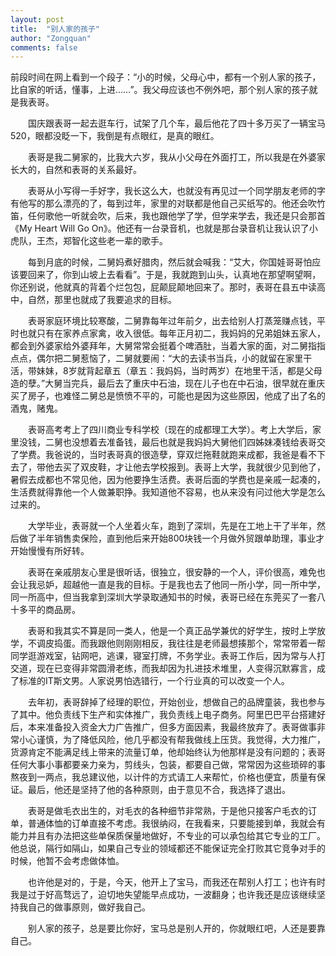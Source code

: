 ```yaml
---
layout: post
title:  "别人家的孩子"
author: "Zongquan"
comments: false
---
```



前段时间在网上看到一个段子：“小的时候，父母心中，都有一个别人家的孩子，比自家的听话，懂事，上进……”。我父母应该也不例外吧，那个别人家的孩子就是我表哥。

　　国庆跟表哥一起去逛车行，试架了几个车，最后他花了四十多万买了一辆宝马520，眼都没眨一下，我倒是有点眼红，是真的眼红。

　　表哥是我二舅家的，比我大六岁，我从小父母在外面打工，所以我是在外婆家长大的，自然和表哥的关系最好。

　　表哥从小写得一手好字，我长这么大，也就没有再见过一个同学朋友老师的字有他写的那么漂亮的了，每到过年，家里的对联都是他自己买纸写的。他还会吹竹笛，任何歌他一听就会吹，后来，我也跟他学了学，但学来学去，我还是只会那首《My Heart Will Go On》。他还有一台录音机，也就是那台录音机让我认识了小虎队，王杰，郑智化这些老一辈的歌手。

　　每到月底的时候，二舅妈煮好腊肉，然后就会喊我：“艾大，你国娃哥哥怕应该要回来了，你到山坡上去看看”。于是，我就跑到山头，认真地在那望啊望啊，你还别说，他就真的背着个烂包包，屁颠屁颠地回来了。那时，表哥在县五中读高中，自然，那里也就成了我要追求的目标。

　　表哥家庭环境比较寒酸，二舅靠每年过年前夕，出去给别人打蒸笼赚点钱，平时也就只有在家养点家禽，收入很低。每年正月初二，我妈妈的兄弟姐妹五家人，都会到外婆家给外婆拜年，大舅常常会挺着个啤酒肚，当着大家的面，对二舅指指点点，偶尔把二舅惹恼了，二舅就要闹：“大的去读书当兵，小的就留在家里干活，带妹妹，8岁就背起章五（章五：我妈妈，当时两岁）在地里干活，都是父母造的孽。”大舅当完兵，最后去了重庆中石油，现在儿子也在中石油，很早就在重庆买了房子，也难怪二舅总是愤愤不平的，可能也是因为这些原因，他成了出了名的酒鬼，赌鬼。

　　表哥高考考上了四川商业专科学校（现在的成都理工大学）。考上大学后，家里没钱，二舅也没想着去准备钱，最后也就是我妈妈大舅他们四姊妹凑钱给表哥交了学费。我爸说的，当时表哥真的很造孽，穿双烂拖鞋就跑来成都，我爸是看不下去了，带他去买了双皮鞋，才让他去学校报到。表哥上大学，我就很少见到他了，暑假去成都也不常见他，因为他要挣生活费。表哥后面的学费也是亲戚一起凑的，生活费就得靠他一个人做兼职挣。我知道他不容易，也从来没有问过他大学是怎么过来的。

　　大学毕业，表哥就一个人坐着火车，跑到了深圳，先是在工地上干了半年，然后做了半年销售卖保险，直到他后来开始800块钱一个月做外贸跟单助理，事业才开始慢慢有所好转。

　　表哥在亲戚朋友心里是很听话，很独立，很安静的一个人，评价很高，难免也会让我忌妒，超越他一直是我的目标。于是我也去了他同一所小学，同一所中学，同一所高中，但当我拿到深圳大学录取通知书的时候，表哥已经在东莞买了一套八十多平的商品房。

　　表哥和我其实不算是同一类人，他是一个真正品学兼优的好学生，按时上学放学，不调皮捣蛋。而我跟他则刚刚相反，我往往是老师最想揍那个，常常带着一帮同学逛游戏室，钻网吧，逃课，寝室打牌，不务学业。表哥工作后，因为常与人打交道，现在已变得非常圆滑老练，而我却因为扎进技术堆里，人变得沉默寡言，成了标准的IT斯文男。人家说男怕选错行，一个行业真的可以改变一个人。

　　去年初，表哥辞掉了经理的职位，开始创业，想做自己的品牌童装，我也参与了其中。他负责线下生产和实体推广，我负责线上电子商务。阿里巴巴平台搭建好后，本来准备投入资金大力广告推广，但多方面因素，我最终放弃了。表哥做事非常小心谨慎，为了降低风险，他几乎都没有帮我做线上压货。我觉得，大力推广，货源肯定不能满足线上带来的流量订单，他却始终认为他那样是没有问题的；表哥任何大事小事都要亲力亲为，剪线头，包装，都要自己做，常常因为这些琐碎的事熬夜到一两点，我总建议他，以计件的方式请工人来帮忙，价格也便宜，质量有保证。最后，他还是坚持了他的各种原则，由于意见不合，我选择了退出。

　　表哥是做毛衣出生的，对毛衣的各种细节非常熟，于是他只接客户毛衣的订单，普通体恤的订单直接不考虑。我很纳闷，在我看来，只要能接到单，我就会有能力并且有办法把这些单保质保量地做好，不专业的可以承包给其它专业的工厂。他总说，隔行如隔山，如果自己专业的领域都还不能保证完全打败其它竞争对手的时候，他暂不会考虑做体恤。

　　也许他是对的，于是，今天，他开上了宝马，而我还在帮别人打工；也许有时我是过于好高骛远了，迫切地失望能早点成功，一波翻身；也许我还是应该继续坚持我自己的做事原则，做好我自己。

　　别人家的孩子，总是要比你好，宝马总是别人开的，你就眼红吧，人还是要靠自己。
　